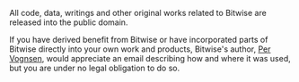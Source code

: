 All code, data, writings and other original works related to Bitwise are released into the public domain.

If you have derived benefit from Bitwise or have incorporated parts of Bitwise directly into your own work
and products, Bitwise's author, [Per Vognsen](per.vognsen@gmail.com), would appreciate an email describing
how and where it was used, but you are under no legal obligation to do so.
